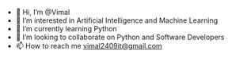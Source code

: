 - 👋 Hi, I’m @Vimal
- 👀 I’m interested in Artificial Intelligence and Machine Learning
- 🌱 I’m currently learning Python
- 💞️ I’m looking to collaborate on Python and Software Developers
- 📫 How to reach me vimal2409it@gmail.com

<!---
Vimal018/Vimal018 is a ✨ special ✨ repository because its `README.md` (this file) appears on your GitHub profile.
You can click the Preview link to take a look at your changes.
--->
